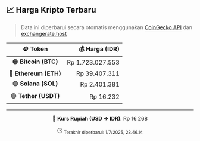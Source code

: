 

<!-- HARGA_KRIPTO -->
## 📈 Harga Kripto Terbaru

> Data ini diperbarui secara otomatis menggunakan [CoinGecko API](https://www.coingecko.com/) dan [exchangerate.host](https://exchangerate.host/)

<div align="center">

| 🪙 Token | 💰 Harga (IDR) |
|:------:|---------------:|
| 🟠 **Bitcoin (BTC)**   | Rp 1.723.027.553 |
| 🔵 **Ethereum (ETH)**  | Rp 39.407.311 |
| 🟣 **Solana (SOL)**    | Rp 2.401.381 |
| 🟢 **Tether (USDT)**   | Rp 16.232 |

---

💱 **Kurs Rupiah (USD → IDR)**: Rp 16.268

🕒 <sub>Terakhir diperbarui: 1/7/2025, 23.46.14</sub>

</div>
<!-- /HARGA_KRIPTO -->
